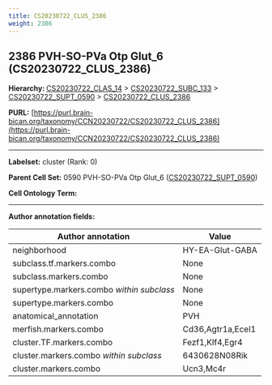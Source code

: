 ```yaml
---
title: CS20230722_CLUS_2386
weight: 2386
---
```

## 2386 PVH-SO-PVa Otp Glut_6 (CS20230722_CLUS_2386)
<b>Hierarchy: </b>
[CS20230722_CLAS_14](../CS20230722_CLAS_14) >
[CS20230722_SUBC_133](../CS20230722_SUBC_133) >
[CS20230722_SUPT_0590](../CS20230722_SUPT_0590) >
[CS20230722_CLUS_2386](../CS20230722_CLUS_2386)

**PURL:** [https://purl.brain-bican.org/taxonomy/CCN20230722/CS20230722_CLUS_2386](https://purl.brain-bican.org/taxonomy/CCN20230722/CS20230722_CLUS_2386)

---


**Labelset:** cluster (Rank: 0)

**Parent Cell Set:** 0590 PVH-SO-PVa Otp Glut_6 ([CS20230722_SUPT_0590](../CS20230722_SUPT_0590))



**Cell Ontology Term:** 

[MARKER GENES.]: #


---

[TRANSFERRED ANNOTATIONS.]: #


[AUTHOR ANNOTATION FIELDS.]: #


**Author annotation fields:**

| Author annotation | Value |
|-------------------|-------|
|neighborhood|HY-EA-Glut-GABA|
|subclass.tf.markers.combo|None|
|subclass.markers.combo|None|
|supertype.markers.combo _within subclass_|None|
|supertype.markers.combo|None|
|anatomical_annotation|PVH|
|merfish.markers.combo|Cd36,Agtr1a,Ecel1|
|cluster.TF.markers.combo|Fezf1,Klf4,Egr4|
|cluster.markers.combo _within subclass_|6430628N08Rik|
|cluster.markers.combo|Ucn3,Mc4r|
